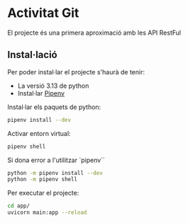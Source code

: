 # Activitat Git

El projecte és una primera aproximació amb les API RestFul

## Instal·lació

Per poder instal·lar el projecte s'haurà de tenir:
* La versió 3.13 de python
* Instal·lar [Pipenv](https://pipenv-es.readthedocs.io/es/latest/)

Instal·lar els paquets de python:
```bash
pipenv install --dev
```

Activar entorn virtual:
```bash
pipenv shell
```

Si dona error a l'utilitzar `pipenv``
```bash
python -m pipenv install --dev
python -m pipenv shell
```

Per executar el projecte:
```bash
cd app/
uvicorn main:app --reload
```
